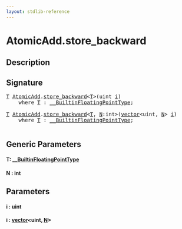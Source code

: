 ```yaml
---
layout: stdlib-reference
---
```


# AtomicAdd\.store\_backward

## Description





## Signature 

<pre>
<a href="store_backward.html#typeparam-T" class="code_type">T</a> <a href="index.html" class="code_type">AtomicAdd</a>.<a href="store_backward.html">store_backward</a>&lt;<a href="store_backward.html#typeparam-T" class="code_type">T</a>&gt;(<span class="code_keyword">uint</span> <a href="store_backward.html#decl-i" class="code_param">i</a>)
    <span class='code_keyword'>where</span> <a href="store_backward.html#typeparam-T" class="code_type">T</a> : <a href="../../interfaces/0_builtinfloatingpointtype-029hm/index.html" class="code_type">__BuiltinFloatingPointType</a>;

<a href="store_backward.html#typeparam-T" class="code_type">T</a> <a href="index.html" class="code_type">AtomicAdd</a>.<a href="store_backward.html">store_backward</a>&lt;<a href="store_backward.html#typeparam-T" class="code_type">T</a>, <a href="store_backward.html#decl-N" class="code_var">N</a>:<span class="code_keyword">int</span>&gt;(<a href="../vector/index.html" class="code_type">vector</a>&lt;<span class="code_keyword">uint</span>, <a href="store_backward.html#decl-N" class="code_var">N</a>&gt; <a href="store_backward.html#decl-i" class="code_param">i</a>)
    <span class='code_keyword'>where</span> <a href="store_backward.html#typeparam-T" class="code_type">T</a> : <a href="../../interfaces/0_builtinfloatingpointtype-029hm/index.html" class="code_type">__BuiltinFloatingPointType</a>;

</pre>

## Generic Parameters

####  <a id="typeparam-T"></a>T: [\_\_BuiltinFloatingPointType](../../interfaces/0_builtinfloatingpointtype-029hm/index.html)
####  <a id="decl-N"></a>N  : int

## Parameters

####  <a id="decl-i"></a>i  : uint
####  <a id="decl-i"></a>i  : [vector](../vector/index.html)\<uint, [N](../vector/index.html#decl-N)\>

